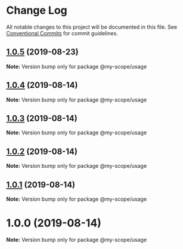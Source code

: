 # Change Log

All notable changes to this project will be documented in this file.
See [Conventional Commits](https://conventionalcommits.org) for commit guidelines.

## [1.0.5](https://github.com/nicholascm/lerna-conventional-commits/compare/@my-scope/usage@1.0.4...@my-scope/usage@1.0.5) (2019-08-23)

**Note:** Version bump only for package @my-scope/usage





<a name="1.0.4"></a>
## [1.0.4](https://github.com/nicholascm/lerna-conventional-commits/compare/@my-scope/usage@1.0.3...@my-scope/usage@1.0.4) (2019-08-14)




**Note:** Version bump only for package @my-scope/usage

<a name="1.0.3"></a>
## [1.0.3](https://github.com/nicholascm/lerna-conventional-commits/compare/@my-scope/usage@1.0.2...@my-scope/usage@1.0.3) (2019-08-14)




**Note:** Version bump only for package @my-scope/usage

<a name="1.0.2"></a>
## [1.0.2](https://github.com/nicholascm/lerna-conventional-commits/compare/@my-scope/usage@1.0.1...@my-scope/usage@1.0.2) (2019-08-14)




**Note:** Version bump only for package @my-scope/usage

<a name="1.0.1"></a>
## [1.0.1](https://github.com/nicholascm/lerna-conventional-commits/compare/@my-scope/usage@1.0.0...@my-scope/usage@1.0.1) (2019-08-14)




**Note:** Version bump only for package @my-scope/usage

<a name="1.0.0"></a>
# 1.0.0 (2019-08-14)




**Note:** Version bump only for package @my-scope/usage
